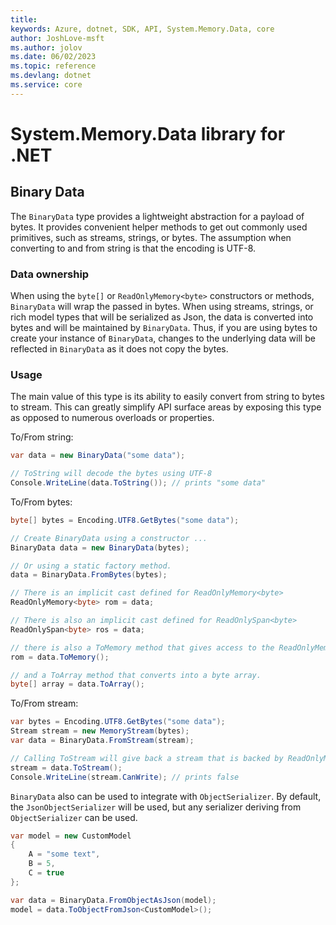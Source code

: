 ```yaml
---
title: 
keywords: Azure, dotnet, SDK, API, System.Memory.Data, core
author: JoshLove-msft
ms.author: jolov
ms.date: 06/02/2023
ms.topic: reference
ms.devlang: dotnet
ms.service: core
---
```

#  System.Memory.Data library for .NET

## Binary Data
 The `BinaryData` type provides a lightweight abstraction for a payload of bytes. It provides convenient helper methods to get out commonly used primitives, such as streams, strings, or bytes. The assumption when converting to and from string is that the encoding is UTF-8.
 
 ### Data ownership
 When using the `byte[]` or `ReadOnlyMemory<byte>` constructors or methods, `BinaryData` will wrap the passed in bytes. When using streams, strings, or rich model types that will be serialized as Json, the data is converted into bytes and will be maintained by `BinaryData`. Thus, if you are using bytes to create your instance of `BinaryData`, changes to the underlying data will be reflected in `BinaryData` as it does not copy the bytes.

 ### Usage
 The main value of this type is its ability to easily convert from string to bytes to stream. This can greatly simplify API surface areas by exposing this type as opposed to numerous overloads or properties.
 
To/From string:
```C# Snippet:BinaryDataToFromString
var data = new BinaryData("some data");

// ToString will decode the bytes using UTF-8
Console.WriteLine(data.ToString()); // prints "some data"
```
 
 To/From bytes:
```C# Snippet:BinaryDataToFromBytes
byte[] bytes = Encoding.UTF8.GetBytes("some data");

// Create BinaryData using a constructor ...
BinaryData data = new BinaryData(bytes);

// Or using a static factory method.
data = BinaryData.FromBytes(bytes);

// There is an implicit cast defined for ReadOnlyMemory<byte>
ReadOnlyMemory<byte> rom = data;

// There is also an implicit cast defined for ReadOnlySpan<byte>
ReadOnlySpan<byte> ros = data;

// there is also a ToMemory method that gives access to the ReadOnlyMemory.
rom = data.ToMemory();

// and a ToArray method that converts into a byte array.
byte[] array = data.ToArray();
```
To/From stream:
```C# Snippet:BinaryDataToFromStream
var bytes = Encoding.UTF8.GetBytes("some data");
Stream stream = new MemoryStream(bytes);
var data = BinaryData.FromStream(stream);

// Calling ToStream will give back a stream that is backed by ReadOnlyMemory, so it is not writable.
stream = data.ToStream();
Console.WriteLine(stream.CanWrite); // prints false
```

 `BinaryData` also can be used to integrate with `ObjectSerializer`. By default, the `JsonObjectSerializer` will be used, but any serializer deriving from `ObjectSerializer` can be used.
```C# Snippet:BinaryDataToFromCustomModel
var model = new CustomModel
{
    A = "some text",
    B = 5,
    C = true
};

var data = BinaryData.FromObjectAsJson(model);
model = data.ToObjectFromJson<CustomModel>();
```




